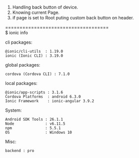 1) Handling back button of device.<br />
2) Knowing current Page. <br />
3) if page is set to Root puting custom back button on header. <br />

==================================== <br />
$ ionic info

cli packages: 

    @ionic/cli-utils  : 1.19.0
    ionic (Ionic CLI) : 3.19.0

global packages:

    cordova (Cordova CLI) : 7.1.0

local packages:

    @ionic/app-scripts : 3.1.6
    Cordova Platforms  : android 6.3.0
    Ionic Framework    : ionic-angular 3.9.2

System:

    Android SDK Tools : 26.1.1
    Node              : v6.11.5
    npm               : 5.5.1
    OS                : Windows 10

Misc:

    backend : pro